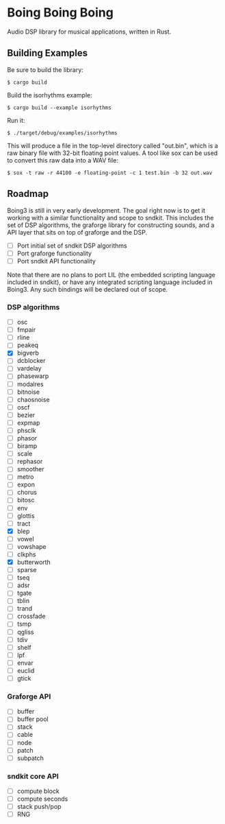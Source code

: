 # Boing Boing Boing
Audio DSP library for musical applications, written in Rust.

## Building Examples
Be sure to build the library:

```
$ cargo build
```

Build the isorhythms example:

```
$ cargo build --example isorhythms
```

Run it:

```
$ ./target/debug/examples/isorhythms
```

This will produce a file in the top-level directory
called "out.bin", which is a raw binary file with
32-bit floating point values. A tool like sox can be
used to convert this raw data into a WAV file:

```
$ sox -t raw -r 44100 -e floating-point -c 1 test.bin -b 32 out.wav
```

## Roadmap
Boing3 is still in very early development. The goal right
now is to get it working with a similar functionality and
scope to sndkit. This includes the set of DSP algorithms,
the graforge library for constructing sounds, and a API
layer that sits on top of graforge and the DSP.

- [ ] Port initial set of sndkit DSP algorithms
- [ ] Port graforge functionality
- [ ] Port sndkit API functionality

Note that there are no plans to port LIL (the embedded
scripting language included in sndkit), or have any
integrated scripting language included in Boing3. Any such
bindings will be declared out of scope.

### DSP algorithms
- [ ] osc
- [ ] fmpair
- [ ] rline
- [ ] peakeq
- [x] bigverb
- [ ] dcblocker
- [ ] vardelay
- [ ] phasewarp
- [ ] modalres
- [ ] bitnoise
- [ ] chaosnoise
- [ ] oscf
- [ ] bezier
- [ ] expmap
- [ ] phsclk
- [ ] phasor
- [ ] biramp
- [ ] scale
- [ ] rephasor
- [ ] smoother
- [ ] metro
- [ ] expon
- [ ] chorus
- [ ] bitosc
- [ ] env
- [ ] glottis
- [ ] tract
- [x] blep
- [ ] vowel
- [ ] vowshape
- [ ] clkphs
- [x] butterworth
- [ ] sparse
- [ ] tseq
- [ ] adsr
- [ ] tgate
- [ ] tblin
- [ ] trand
- [ ] crossfade
- [ ] tsmp
- [ ] qgliss
- [ ] tdiv
- [ ] shelf
- [ ] lpf
- [ ] envar
- [ ] euclid
- [ ] gtick

### Graforge API
- [ ] buffer
- [ ] buffer pool
- [ ] stack
- [ ] cable
- [ ] node
- [ ] patch
- [ ] subpatch

### sndkit core API
- [ ] compute block
- [ ] compute seconds
- [ ] stack push/pop
- [ ] RNG
